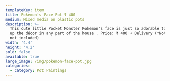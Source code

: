 ```yaml
---
templateKey: item
title: Pokemon's Face Pot ₹ 400
medium: Mixed media on plastic pots
description: >-
  This cute little Pocket Monster Pokemon's face is just so adorable to brighten
  up the décor in any part of the house . Price: ₹ 400 + Delivery (*Note*: Plant
  not included)
width: '4.4'
height: '4.2'
sold: false
available: true
large_image: /img/pokemon-face-pot.jpg
categories:
  - category: Pot Paintings
---
```


